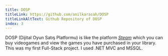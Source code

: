 ```yaml
---
title: DOSP
titleLink: https://github.com/anilkarasah/DOSP
titleLinkAltText: Github Repository of DOSP
index: 3
---
```


DOSP (Dijital Oyun Satış Platformu) is like the platform [_Steam_](https://store.steampowered.com/ 'Official Steam Website') which you can buy videogames and view the games you have purchased in your library. This was my first Full-Stack project. I used .NET MVC and MSSQL.
